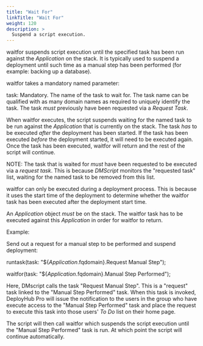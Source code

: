 ```yaml
---
title: "Wait For"
linkTitle: "Wait For"
weight: 120
description: >
  Suspend a script execution.
---
```



waitfor suspends script execution until the specified task has been run against the _Application_ on the stack. It is typically used to suspend a deployment until such time as a manual step has been performed (for example: backing up a database).

waitfor takes a mandatory named parameter:

task: Mandatory. The name of the task to wait for. The task name can be qualified with as many domain names as required to uniquely identify the task. The task _must_ previously have been requested via a _Request Task_.

When waitfor executes, the script suspends waiting for the named task to be run against the _Application_ that is currently on the stack. The task _has_ to be executed _after_ the deployment has been started. If the task has been executed _before_ the deployment started, it will need to be executed again. Once the task has been executed, waitfor will return and the rest of the script will continue.

NOTE: The task that is waited for _must_ have been requested to be executed via a _request task_. This is because _DMScript_ monitors the "requested task" list, waiting for the named task to be removed from this list.

waitfor can only be executed during a deployment process. This is because it uses the start time of the deployment to determine whether the waitfor task has been executed after the deployment start time.

An _Application_ object _must_ be on the stack. The waitfor task has to be executed against this _Application_ in order for waitfor to return.

Example:

Send out a request for a manual step to be performed and suspend deployment:

runtask(task: "${_Application_.fqdomain}.Request Manual Step");

waitfor(task: "${_Application_.fqdomain}.Manual Step Performed");

Here, DMscript calls the task "Request Manual Step". This is a "request" task linked to the "Manual Step Performed" task. When this task is invoked, DeployHub Pro will issue the notification to the users in the group who have execute access to the "Manual Step Performed" task and place the request to execute this task into those users' _To Do_ list on their home page.

The script will then call waitfor which suspends the script execution until the "Manual Step Performed" task is run. At which point the script will continue automatically.
